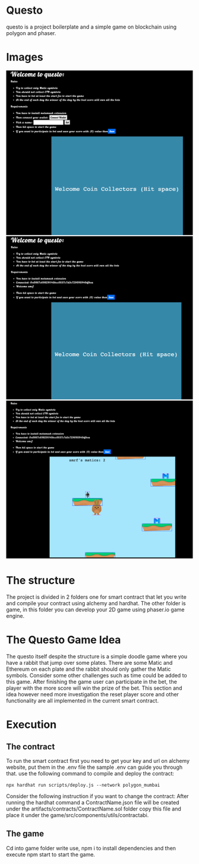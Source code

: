 
# Questo 
questo is a project boilerplate and a simple game on blockchain using polygon and phaser.
# Images

![Alt text](./images/questo1.png?raw=true "Questo Intro (Wallet not connected)")
![Alt text](./images/questo2.png?raw=true "Questo Intro (Wallet connected)")
![Alt text](./images/questo3.png?raw=true "Questo Intro (Game started)")

# The structure 
The project is divided in 2 folders one for smart contract that let you write and compile your contract using alchemy and hardhat. 
The other folder is game, in this folder you can develop your 2D game using phaser.io game engine. 

# The Questo Game Idea 
The questo itself despite the structure is a simple doodle game where you have a rabbit that jump over some plates. There are some Matic and Ethereum on each plate and the rabbit should only gather the Matic symbols. Consider some other challenges such as time could be added to this game. After finishing the game user can participate in the bet, the player with the more score will win the prize of the bet. This section and idea however need more investigation the reset player score and other functionality are all implemented in the current smart contract. 

# Execution 
## The contract 
To run the smart contract first you need to get your key and url on alchemy website, put them in the .env file the sample .env can guide you through that. use the following command to compile and deploy the contract:

```shell
npx hardhat run scripts/deploy.js --network polygon_mumbai
```

Consider the following instruction if you want to change the contract: 
After running the hardhat command a ContractName.json file will be created under the artifacts/contracts/ContractName.sol folder copy this file and place it under the game/src/components/utils/contractabi.

## The game 
Cd into game folder write use, npm i to install dependencies and then execute npm start to start the game. 


